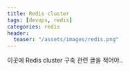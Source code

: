 ```yaml
---
title: Redis cluster
tags: [devops, redis]
categories: redis
header:
  teaser: "/assets/images/redis.png"
---
```

이곳에 Redis cluster 구축 관련 글을 적어야..
```

